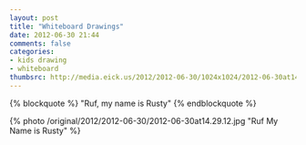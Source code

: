 ```yaml
---
layout: post
title: "Whiteboard Drawings"
date: 2012-06-30 21:44
comments: false
categories: 
- kids drawing
- whiteboard
thumbsrc: http://media.eick.us/2012/2012-06-30/1024x1024/2012-06-30at14.29.12.jpg
---
```


{% blockquote %}
"Ruf, my name is Rusty"
{% endblockquote %}

{% photo /original/2012/2012-06-30/2012-06-30at14.29.12.jpg "Ruf My Name is Rusty" %}


